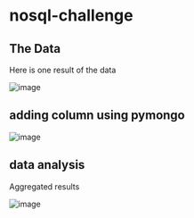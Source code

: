 # nosql-challenge

## The Data

Here is one result of the data

![image](https://user-images.githubusercontent.com/114998403/230666360-26648518-b261-45f8-b22c-09230563b670.png)

## adding column using pymongo

![image](https://user-images.githubusercontent.com/114998403/230666731-ea163853-893c-4ac9-a29b-88a19dbb085c.png)

## data analysis


Aggregated results

![image](https://user-images.githubusercontent.com/114998403/230666534-09a526c7-8099-42cd-9c18-13ad57499a67.png)
